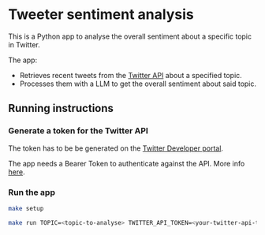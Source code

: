 # Tweeter sentiment analysis

This is a Python app to analyse the overall sentiment about a specific topic in Twitter.

The app:
- Retrieves recent tweets from the [Twitter API](https://developer.twitter.com/en/docs/twitter-api) about a specified topic.
- Processes them with a LLM to get the overall sentiment about said topic.

## Running instructions

### Generate a token for the Twitter API
The token has to be be generated on the [Twitter Developer portal](https://docs.x.com/x-api/getting-started/getting-access).

The app needs a Bearer Token to authenticate against the API. More info [here](https://docs.x.com/resources/fundamentals/authentication/oauth-2-0/application-only).

### Run the app

```bash
make setup

make run TOPIC=<topic-to-analyse> TWITTER_API_TOKEN=<your-twitter-api-token>
```
